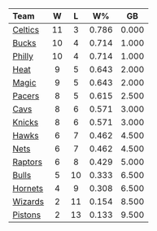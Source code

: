 | Team                            |  W  |  L  |  W%   |  GB   |
|:--------------------------------|:---:|:---:|:-----:|:-----:|
| [Celtics](/r/bostonceltics)     | 11  |  3  | 0.786 | 0.000 |
| [Bucks](/r/MkeBucks)            | 10  |  4  | 0.714 | 1.000 |
| [Philly](/r/sixers)             | 10  |  4  | 0.714 | 1.000 |
| [Heat](/r/heat)                 |  9  |  5  | 0.643 | 2.000 |
| [Magic](/r/OrlandoMagic)        |  9  |  5  | 0.643 | 2.000 |
| [Pacers](/r/pacers)             |  8  |  5  | 0.615 | 2.500 |
| [Cavs](/r/clevelandcavs)        |  8  |  6  | 0.571 | 3.000 |
| [Knicks](/r/NYKnicks)           |  8  |  6  | 0.571 | 3.000 |
| [Hawks](/r/AtlantaHawks)        |  6  |  7  | 0.462 | 4.500 |
| [Nets](/r/GoNets)               |  6  |  7  | 0.462 | 4.500 |
| [Raptors](/r/torontoraptors)    |  6  |  8  | 0.429 | 5.000 |
| [Bulls](/r/chicagobulls)        |  5  | 10  | 0.333 | 6.500 |
| [Hornets](/r/CharlotteHornets)  |  4  |  9  | 0.308 | 6.500 |
| [Wizards](/r/washingtonwizards) |  2  | 11  | 0.154 | 8.500 |
| [Pistons](/r/DetroitPistons)    |  2  | 13  | 0.133 | 9.500 |